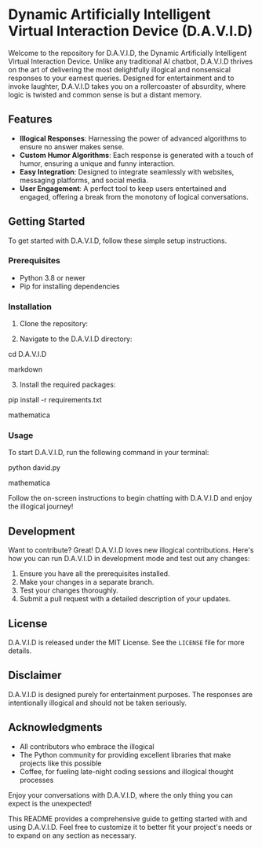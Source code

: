# Dynamic Artificially Intelligent Virtual Interaction Device (D.A.V.I.D)

Welcome to the repository for D.A.V.I.D, the Dynamic Artificially Intelligent Virtual Interaction Device. Unlike any traditional AI chatbot, D.A.V.I.D thrives on the art of delivering the most delightfully illogical and nonsensical responses to your earnest queries. Designed for entertainment and to invoke laughter, D.A.V.I.D takes you on a rollercoaster of absurdity, where logic is twisted and common sense is but a distant memory.

## Features

- **Illogical Responses**: Harnessing the power of advanced algorithms to ensure no answer makes sense.
- **Custom Humor Algorithms**: Each response is generated with a touch of humor, ensuring a unique and funny interaction.
- **Easy Integration**: Designed to integrate seamlessly with websites, messaging platforms, and social media.
- **User Engagement**: A perfect tool to keep users entertained and engaged, offering a break from the monotony of logical conversations.

## Getting Started

To get started with D.A.V.I.D, follow these simple setup instructions.

### Prerequisites

- Python 3.8 or newer
- Pip for installing dependencies

### Installation

1. Clone the repository:

2. Navigate to the D.A.V.I.D directory:

cd D.A.V.I.D

markdown


3. Install the required packages:

pip install -r requirements.txt

mathematica


### Usage

To start D.A.V.I.D, run the following command in your terminal:

python david.py

mathematica


Follow the on-screen instructions to begin chatting with D.A.V.I.D and enjoy the illogical journey!

## Development

Want to contribute? Great! D.A.V.I.D loves new illogical contributions. Here's how you can run D.A.V.I.D in development mode and test out any changes:

1. Ensure you have all the prerequisites installed.
2. Make your changes in a separate branch.
3. Test your changes thoroughly.
4. Submit a pull request with a detailed description of your updates.

## License

D.A.V.I.D is released under the MIT License. See the `LICENSE` file for more details.

## Disclaimer

D.A.V.I.D is designed purely for entertainment purposes. The responses are intentionally illogical and should not be taken seriously.

## Acknowledgments

- All contributors who embrace the illogical
- The Python community for providing excellent libraries that make projects like this possible
- Coffee, for fueling late-night coding sessions and illogical thought processes

Enjoy your conversations with D.A.V.I.D, where the only thing you can expect is the unexpected!

This README provides a comprehensive guide to getting started with and using D.A.V.I.D. Feel free to customize it to better fit your project's needs or to expand on any section as necessary.
